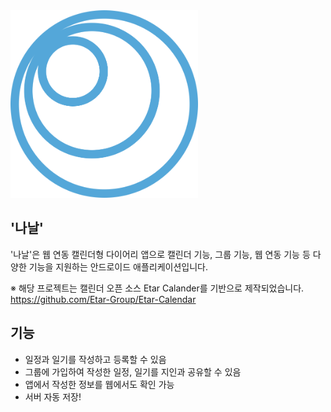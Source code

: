 
<img src="https://github.com/Knabin/Nanal-Calendar/blob/master/image/nanal_logo_only.png?raw=true" width="300px" />



## '나날'

'나날'은 웹 연동 캘린더형 다이어리 앱으로 캘린더 기능, 그룹 기능, 웹 연동 기능 등 다양한 기능을 지원하는 안드로이드 애플리케이션입니다. 

※ 해당 프로젝트는 캘린더 오픈 소스 Etar Calander를 기반으로 제작되었습니다. https://github.com/Etar-Group/Etar-Calendar



## 기능

- 일정과 일기를 작성하고 등록할 수 있음
- 그룹에 가입하여 작성한 일정, 일기를 지인과 공유할 수 있음
- 앱에서 작성한 정보를 웹에서도 확인 가능
- 서버 자동 저장!
